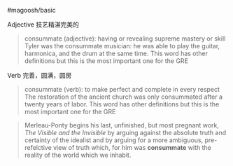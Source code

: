#magoosh/basic

Adjective
技艺精湛完美的

> consummate (adjective): having or revealing supreme mastery or skill 
Tyler was the consummate musician: he was able to play the guitar, harmonica, and the drum at the same time. 
This word has other definitions but this is the most important one for the GRE 

Verb
完善，圆满，圆房

> consummate (verb): to make perfect and complete in every respect 
The restoration of the ancient church was only consummated after a twenty years of labor. 
This word has other definitions but this is the most important one for the GRE 


> Merleau-Ponty begins his last, unfinished, but most pregnant work, *The Visible and the Invisible* by arguing against the absolute truth and certainty of the idealist and by arguing for a more ambiguous, pre-refelctive view of truth which, for him was **consummate** with the reality of the world which we inhabit.